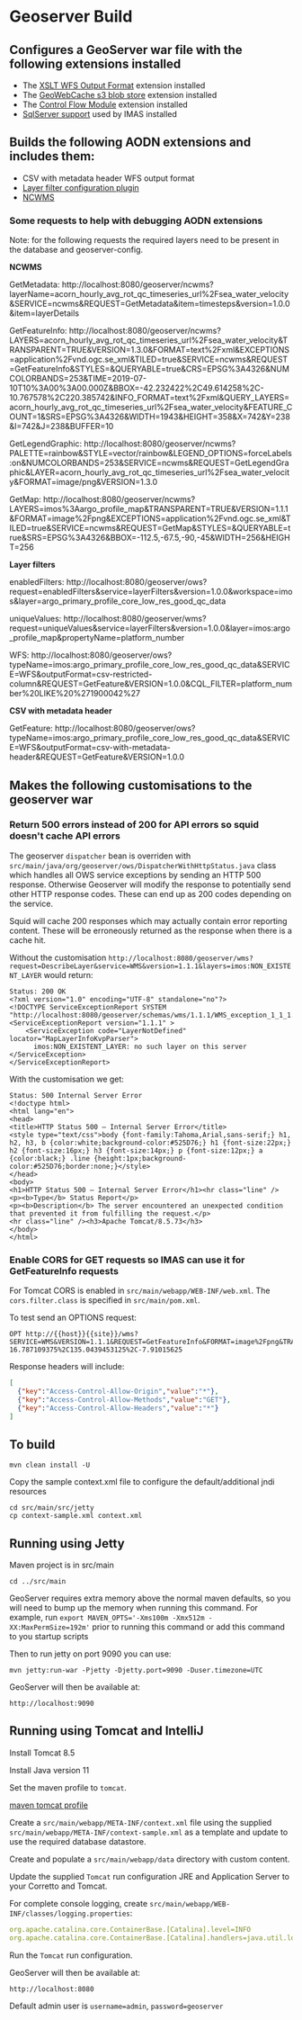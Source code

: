 Geoserver Build
===============

## Configures a GeoServer war file with the following extensions installed

* The [XSLT WFS Output Format](https://docs.geoserver.org/stable/en/user/extensions/xslt/index.html)
  extension installed
* The [GeoWebCache s3 blob store](https://docs.geoserver.org/stable/en/user/extensions/gwc-s3/index.html)
  extension installed
* The [Control Flow Module](https://docs.geoserver.org/stable/en/user/extensions/controlflow/index.html) 
  extension installed
* [SqlServer support](https://docs.geoserver.org/stable/en/user/data/database/sqlserver.html) used by IMAS installed

## Builds the following AODN extensions and includes them:

* CSV with metadata header WFS output format
* [Layer filter configuration plugin](src/extension/layer-filters/README.md)
* [NCWMS](src/extension/ncwms/README.md)

### Some requests to help with debugging AODN extensions

Note: for the following requests the required layers need to be present in the database and geoserver-config.

**NCWMS**

GetMetadata: http://localhost:8080/geoserver/ncwms?layerName=acorn_hourly_avg_rot_qc_timeseries_url%2Fsea_water_velocity&SERVICE=ncwms&REQUEST=GetMetadata&item=timesteps&version=1.0.0&item=layerDetails

GetFeatureInfo: http://localhost:8080/geoserver/ncwms?LAYERS=acorn_hourly_avg_rot_qc_timeseries_url%2Fsea_water_velocity&TRANSPARENT=TRUE&VERSION=1.3.0&FORMAT=text%2Fxml&EXCEPTIONS=application%2Fvnd.ogc.se_xml&TILED=true&SERVICE=ncwms&REQUEST=GetFeatureInfo&STYLES=&QUERYABLE=true&CRS=EPSG%3A4326&NUMCOLORBANDS=253&TIME=2019-07-10T10%3A00%3A00.000Z&BBOX=-42.232422%2C49.614258%2C-10.767578%2C220.385742&INFO_FORMAT=text%2Fxml&QUERY_LAYERS=acorn_hourly_avg_rot_qc_timeseries_url%2Fsea_water_velocity&FEATURE_COUNT=1&SRS=EPSG%3A4326&WIDTH=1943&HEIGHT=358&X=742&Y=238&I=742&J=238&BUFFER=10

GetLegendGraphic: http://localhost:8080/geoserver/ncwms?PALETTE=rainbow&STYLE=vector/rainbow&LEGEND_OPTIONS=forceLabels:on&NUMCOLORBANDS=253&SERVICE=ncwms&REQUEST=GetLegendGraphic&LAYER=acorn_hourly_avg_rot_qc_timeseries_url%2Fsea_water_velocity&FORMAT=image/png&VERSION=1.3.0

GetMap: http://localhost:8080/geoserver/ncwms?LAYERS=imos%3Aargo_profile_map&TRANSPARENT=TRUE&VERSION=1.1.1&FORMAT=image%2Fpng&EXCEPTIONS=application%2Fvnd.ogc.se_xml&TILED=true&SERVICE=ncwms&REQUEST=GetMap&STYLES=&QUERYABLE=true&SRS=EPSG%3A4326&BBOX=-112.5,-67.5,-90,-45&WIDTH=256&HEIGHT=256

**Layer filters**

enabledFilters: http://localhost:8080/geoserver/ows?request=enabledFilters&service=layerFilters&version=1.0.0&workspace=imos&layer=argo_primary_profile_core_low_res_good_qc_data

uniqueValues: http://localhost:8080/geoserver/wms?request=uniqueValues&service=layerFilters&version=1.0.0&layer=imos:argo_profile_map&propertyName=platform_number

WFS: http://localhost:8080/geoserver/ows?typeName=imos:argo_primary_profile_core_low_res_good_qc_data&SERVICE=WFS&outputFormat=csv-restricted-column&REQUEST=GetFeature&VERSION=1.0.0&CQL_FILTER=platform_number%20LIKE%20%271900042%27

**CSV with metadata header**

GetFeature: http://localhost:8080/geoserver/ows?typeName=imos:argo_primary_profile_core_low_res_good_qc_data&SERVICE=WFS&outputFormat=csv-with-metadata-header&REQUEST=GetFeature&VERSION=1.0.0


## Makes the following customisations to the geoserver war

### Return 500 errors instead of 200 for API errors so squid doesn't cache API errors

The geoserver `dispatcher` bean is overriden with `src/main/java/org/geoserver/ows/DispatcherWithHttpStatus.java` class which handles all OWS service exceptions by sending an HTTP 500 response. Otherwise Geoserver will modify the response to potentially send other HTTP response codes. These can end up as 200 codes depending on the service.

Squid will cache 200 responses which may actually contain error reporting content. These will be erroneously returned as the response when there is a cache hit.

Without the customisation `http://localhost:8080/geoserver/wms?request=DescribeLayer&service=WMS&version=1.1.1&layers=imos:NON_EXISTENT_LAYER` would return:

```
Status: 200 OK
<?xml version="1.0" encoding="UTF-8" standalone="no"?>
<!DOCTYPE ServiceExceptionReport SYSTEM "http://localhost:8080/geoserver/schemas/wms/1.1.1/WMS_exception_1_1_1.dtd">
<ServiceExceptionReport version="1.1.1" >
    <ServiceException code="LayerNotDefined" locator="MapLayerInfoKvpParser">
      imos:NON_EXISTENT_LAYER: no such layer on this server
</ServiceException>
</ServiceExceptionReport>

```

With the customisation we get:

```
Status: 500 Internal Server Error
<!doctype html>
<html lang="en">
<head>
<title>HTTP Status 500 – Internal Server Error</title>
<style type="text/css">body {font-family:Tahoma,Arial,sans-serif;} h1, h2, h3, b {color:white;background-color:#525D76;} h1 {font-size:22px;} h2 {font-size:16px;} h3 {font-size:14px;} p {font-size:12px;} a {color:black;} .line {height:1px;background-color:#525D76;border:none;}</style>
</head>
<body>
<h1>HTTP Status 500 – Internal Server Error</h1><hr class="line" />
<p><b>Type</b> Status Report</p>
<p><b>Description</b> The server encountered an unexpected condition that prevented it from fulfilling the request.</p>
<hr class="line" /><h3>Apache Tomcat/8.5.73</h3>
</body>
</html>

```

### Enable CORS for GET requests so IMAS can use it for GetFeatureInfo requests

For Tomcat CORS is enabled in `src/main/webapp/WEB-INF/web.xml`.  The `cors.filter.class` is specified in `src/main/pom.xml`.

To test send an OPTIONS request:
```
OPT http://{{host}}{{site}}/wms?SERVICE=WMS&VERSION=1.1.1&REQUEST=GetFeatureInfo&FORMAT=image%2Fpng&TRANSPARENT=true&QUERY_LAYERS=imos:anmn_velocity_timeseries_map&STYLES&LAYERS=imos:anmn_velocity_timeseries_map&exceptions=application/vnd.ogc.se_inimage&INFO_FORMAT=text/html&FEATURE_COUNT=50&X=50&Y=50&SRS=EPSG%3A4326&WIDTH=101&HEIGHT=101&BBOX=126.1669921875%2C-16.787109375%2C135.0439453125%2C-7.91015625
```

Response headers will include:

```json
[
  {"key":"Access-Control-Allow-Origin","value":"*"},
  {"key":"Access-Control-Allow-Methods","value":"GET"},
  {"key":"Access-Control-Allow-Headers","value":"*"}
]
```

## To build

```
mvn clean install -U 
```

Copy the sample context.xml file to configure the default/additional jndi resources

```
cd src/main/src/jetty
cp context-sample.xml context.xml
```

## Running using Jetty

Maven project is in src/main
```
cd ../src/main
```

GeoServer requires extra memory above the normal maven defaults, so you will need to bump up the memory when running this command. For example, run `export MAVEN_OPTS='-Xms100m -Xmx512m -XX:MaxPermSize=192m'`
prior to running this command or add this command to you startup scripts

Then to run jetty on port 9090 you can use:
```
mvn jetty:run-war -Pjetty -Djetty.port=9090 -Duser.timezone=UTC
```

GeoServer will then be available at:

```
http://localhost:9090
```

## Running using Tomcat and IntelliJ

Install Tomcat 8.5

Install Java version 11

Set the maven profile to `tomcat`.

[maven tomcat profile](https://github.com/aodn/geoserver-build/assets/40220935/68d0c69f-1ca9-44db-b59e-edf6b47121a3)


Create a `src/main/webapp/META-INF/context.xml` file using the supplied `src/main/webapp/META-INF/context-sample.xml` as 
a template and update to use the required database datastore.

Create and populate a `src/main/webapp/data` directory with custom content.

Update the supplied `Tomcat` run configuration JRE and Application Server to your Corretto and Tomcat.

For complete console logging, create `src/main/webapp/WEB-INF/classes/logging.properties`:

```yaml
org.apache.catalina.core.ContainerBase.[Catalina].level=INFO
org.apache.catalina.core.ContainerBase.[Catalina].handlers=java.util.logging.ConsoleHandler
```

Run the `Tomcat` run configuration.

GeoServer will then be available at:

```
http://localhost:8080
```

Default admin user is `username=admin`, `password=geoserver`

